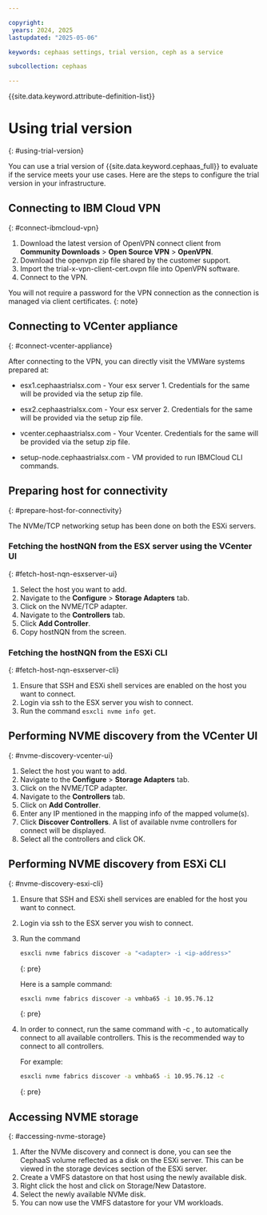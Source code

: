 ```yaml
---

copyright:
 years: 2024, 2025
lastupdated: "2025-05-06"

keywords: cephaas settings, trial version, ceph as a service

subcollection: cephaas

---
```


{{site.data.keyword.attribute-definition-list}}

# Using trial version
{: #using-trial-version}

You can use a trial version of {{site.data.keyword.cephaas_full}} to evaluate if the service meets your use cases. Here are the steps to configure the trial version in your infrastructure.

## Connecting to IBM Cloud VPN
{: #connect-ibmcloud-vpn}

1. Download the latest version of OpenVPN connect client from **Community Downloads** > **Open Source VPN** > **OpenVPN**.
2. Download the openvpn zip file shared by the customer support.
3. Import the trial-x-vpn-client-cert.ovpn file into OpenVPN software.
4. Connect to the VPN.
 
You will not require a password for the VPN connection as the connection is managed via client certificates.
{: note}

## Connecting to VCenter appliance
{: #connect-vcenter-appliance}

After connecting to the VPN, you can directly visit the VMWare systems prepared at:

- esx1.cephaastrialsx.com - Your esx server 1. Credentials for the same will be provided via the setup zip file.

- esx2.cephaastrialsx.com - Your esx server 2. Credentials for the same will be provided via the setup zip file.

- vcenter.cephaastrialsx.com - Your Vcenter. Credentials for the same will be provided via the setup zip file.

- setup-node.cephaastrialsx.com -  VM provided to run IBMCloud CLI commands.

## Preparing host for connectivity
{: #prepare-host-for-connectivity}

The NVMe/TCP networking setup has been done on both the ESXi servers. 

### Fetching the hostNQN from the ESX server using the VCenter UI
{: #fetch-host-nqn-esxserver-ui}

1. Select the host you want to add. 
2. Navigate to the **Configure** > **Storage Adapters** tab.
3. Click on the NVME/TCP adapter.
4. Navigate to the **Controllers** tab.
5. Click **Add Controller**.
6. Copy hostNQN from the screen.

### Fetching the hostNQN from the ESXi CLI
{: #fetch-host-nqn-esxserver-cli}

1. Ensure that SSH and ESXi shell services are enabled on the host you want to connect.
2. Login via ssh to the ESX server you wish to connect.
3. Run the command `esxcli nvme info get`.

## Performing NVME discovery from the VCenter UI
{: #nvme-discovery-vcenter-ui}

1. Select the host you want to add.
2. Navigate to the **Configure** > **Storage Adapters** tab.
3. Click on the NVME/TCP adapter.
4. Navigate to the **Controllers** tab.
5. Click on **Add Controller**.
6. Enter any IP mentioned in the mapping info of the mapped volume(s).
7. Click **Discover Controllers**. A list of available nvme controllers for connect will be displayed.
8. Select all the controllers and click OK.

## Performing NVME discovery from ESXi CLI
{: #nvme-discovery-esxi-cli}

1. Ensure that SSH and ESXi shell services are enabled for the host you want to connect.
2. Login via ssh to the ESX server you wish to connect.
3. Run the command 

    ```sh
    esxcli nvme fabrics discover -a "<adapter> -i <ip-address>"
    ```
    {: pre}
     
    Here is a sample command:

    ```sh
    esxcli nvme fabrics discover -a vmhba65 -i 10.95.76.12
    ```
    {: pre}
     

4. In order to connect, run the same command with -c , to automatically connect to all available controllers. This is the recommended way to connect to all controllers. 

    For example:

    ```sh
    esxcli nvme fabrics discover -a vmhba65 -i 10.95.76.12 -c
    ```
    {: pre}

## Accessing NVME storage
{: #accessing-nvme-storage}

1. After the NVMe discovery and connect is done, you can see the CephaaS volume reflected as a disk on the ESXi server. This can be viewed in the storage devices section of the ESXi server. 
2. Create a VMFS datastore on that host using the newly available disk. 
3. Right click the host and click on Storage/New Datastore. 
4. Select the newly available NVMe disk.
5. You can now use the VMFS datastore for your VM workloads.

